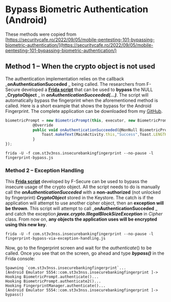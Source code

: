 # Bypass Biometric Authentication (Android)



These methods were copied from [https://securitycafe.ro/2022/09/05/mobile-pentesting-101-bypassing-biometric-authentication/](https://securitycafe.ro/2022/09/05/mobile-pentesting-101-bypassing-biometric-authentication/)

## **Method 1 – When the crypto object is not used**

The authentication implementation relies on the callback _**onAuthenticationSucceded** _ being called. The researchers from F-Secure developed a [**Frida script**](https://github.com/FSecureLABS/android-keystore-audit/blob/master/frida-scripts/fingerprint-bypass.js) that can be used to **bypass** the NULL _**CryptoObject** _ in _**onAuthenticationSucceeded(…)**_. The script will automatically bypass the fingerprint when the aforementioned method is called. Here is a short example that shows the bypass for the Android Fingerprint. The complete application can be downloaded from my [GitHub](https://github.com/St3v3nsS/InsecureBanking).

```javascript
biometricPrompt = new BiometricPrompt(this, executor, new BiometricPrompt.AuthenticationCallback() {
            @Override
            public void onAuthenticationSucceeded(@NonNull BiometricPrompt.AuthenticationResult result) {
                Toast.makeText(MainActivity.this,"Success",Toast.LENGTH_LONG).show();
            }
});
```

```
frida -U -f com.st3v3nss.insecurebankingfingerprint --no-pause -l fingerprint-bypass.js
```

### **Method 2 – Exception Handling**

This [**Frida script**](https://github.com/FSecureLABS/android-keystore-audit/blob/master/frida-scripts/fingerprint-bypass-via-exception-handling.js) developed by F-Secure can be used to bypass the insecure usage of the crypto object. All the script needs to do is manually call the _**onAuthenticationSucceded**_ with a **non-authorized** (not unlocked by fingerprint) _**CryptoObject**_ stored in the Keystore. The catch is if the application will attempt to use another cipher object, then an **exception will be thrown**. This script will attempt to call _**onAuthenticationSucceded** _ and catch the exception _**javax.crypto.IllegalBlockSizeException**_ in _Cipher_ class. From now on, **any objects the application uses will be encrypted using this new key**.

```
frida -U -f com.st3v3nss.insecurebankingfingerprint --no-pause -l fingerprint-bypass-via-exception-handling.js
```

Now, go to the fingerprint screen and wait for the _authenticate_() to be called. Once you see that on the screen, go ahead and type _**bypass()**_ in the Frida console:

```
Spawning `com.st3v3nss.insecurebankingfingerprint`...                   
[Android Emulator 5554::com.st3v3nss.insecurebankingfingerprint ]-> Hooking BiometricPrompt.authenticate()...
Hooking BiometricPrompt.authenticate2()...
Hooking FingerprintManager.authenticate()...
[Android Emulator 5554::com.st3v3nss.insecurebankingfingerprint ]-> bypass()
```


